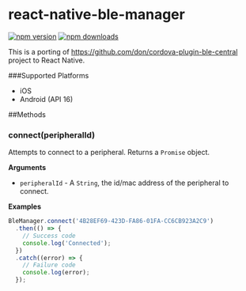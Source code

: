# react-native-ble-manager
[![npm version](https://img.shields.io/npm/v/react-native-ble-manager.svg?style=flat)](https://www.npmjs.com/package/react-native-ble-manager)
[![npm downloads](https://img.shields.io/npm/dm/react-native-ble-manager.svg?style=flat)](https://www.npmjs.com/package/react-native-ble-manager)

This is a porting of https://github.com/don/cordova-plugin-ble-central project to React Native.

###Supported Platforms
- iOS
- Android (API 16)

##Methods
### connect(peripheralId)
Attempts to connect to a peripheral.
Returns a `Promise` object.

__Arguments__
- `peripheralId` - A `String`, the id/mac address of the peripheral to connect.

__Examples__
```js
BleManager.connect('4B28EF69-423D-FA86-01FA-CC6CB923A2C9')
  .then(() => {
    // Success code
    console.log('Connected');
  })
  .catch((error) => {
    // Failure code
    console.log(error);
  });
```
